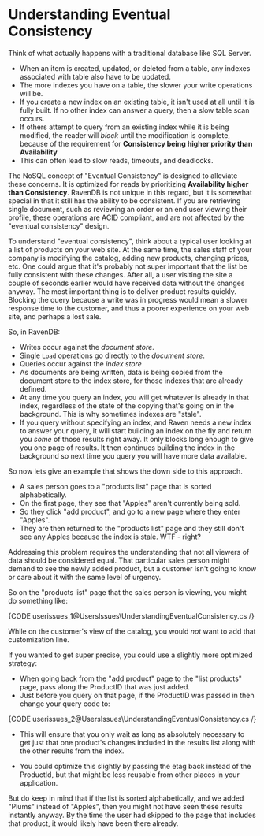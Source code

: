 # Understanding Eventual Consistency

Think of what actually happens with a traditional database like SQL Server.

- When an item is created, updated, or deleted from a table, any indexes associated with table also have to be updated.
- The more indexes you have on a table, the slower your write operations will be.
- If you create a new index on an existing table, it isn't used at all until it is fully built.  If no other index can answer a query, then a slow table scan occurs.
- If others attempt to query from an existing index while it is being modified, the reader will *block* until the modification is complete, because of the requirement for **Consistency being higher priority than Availability**
- This can often lead to slow reads, timeouts, and deadlocks.

The NoSQL concept of "Eventual Consistency" is designed to alleviate these concerns.  It is optimized for reads by prioritizing **Availability higher than Consistency**.  RavenDB is not unique in this regard, but it is somewhat special in that it still has the ability to be consistent.  If you are retrieving single document, such as reviewing an order or an end user viewing their profile, these operations are ACID compliant, and are not affected by the "eventual consistency" design.

To understand "eventual consistency", think about a typical user looking at a list of products on your web site.  At the same time, the sales staff of your company is modifying the catalog, adding new products, changing prices, etc.  One could argue that it's probably not super important that the list be fully consistent with these changes.  After all, a user visiting the site a couple of seconds earlier would have received data without the changes anyway.  The most important thing is to deliver product results quickly.  Blocking the query because a write was in progress would mean a slower response time to the customer, and thus a poorer experience on your web site, and perhaps a lost sale.

So, in RavenDB:

- Writes occur against the *document store*.
- Single `Load` operations go directly to the *document store*.
- Queries occur against the *index store*
- As documents are being written, data is being copied from the document store to the index store, for those indexes that are already defined.
- At any time you query an index, you will get whatever is already in that index, regardless of the state of the copying that's going on in the background.  This is why sometimes indexes are "stale".
- If you query without specifying an index, and Raven needs a new index to answer your query, it will start building an index on the fly and return you *some* of those results right away.  It only blocks long enough to give you one page of results.  It then continues building the index in the background so next time you query you will have more data available.

So now lets give an example that shows the down side to this approach.

- A sales person goes to a "products list" page that is sorted alphabetically.
- On the first page, they see that "Apples" aren't currently being sold.
- So they click "add product", and go to a new page where they enter "Apples".
- They are then returned to the "products list" page and they still don't see any Apples because the index is stale.  WTF - right?

Addressing this problem requires the understanding that not all viewers of data should be considered equal.  That particular sales person might demand to see the newly added product, but a customer isn't going to know or care about it with the same level of urgency.

So on the "products list" page that the sales person is viewing, you might do something like:

{CODE userissues_1@UsersIssues\UnderstandingEventualConsistency.cs /}

While on the customer's view of the catalog, you would *not* want to add that customization line.

If you wanted to get super precise, you could use a slightly more optimized strategy:

- When going back from the "add product" page to the "list products" page, pass along the ProductID that was just added.
- Just before you query on that page, if the ProductID was passed in then change your query code to:

{CODE userissues_2@UsersIssues\UnderstandingEventualConsistency.cs /}

- This will ensure that you only wait as long as absolutely necessary to get just that one product's changes included in the results list along with the other results from the index.

- You could optimize this slightly by passing the etag back instead of the ProductId, but that might be less reusable from other places in your application.

But do keep in mind that if the list is sorted alphabetically, and we added "Plums" instead of "Apples", then you might not have seen these results instantly anyway.  By the time the user had skipped to the page that includes that product, it would likely have been there already.
